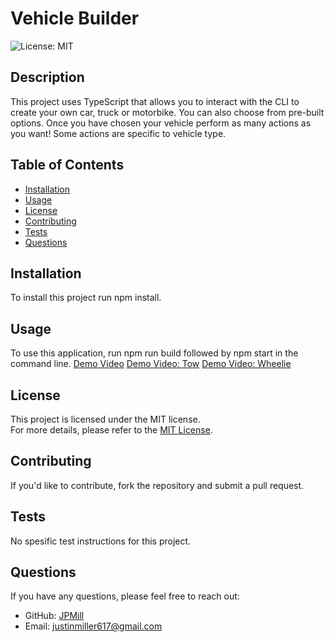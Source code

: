 # Vehicle Builder

![License: MIT](https://img.shields.io/badge/License-MIT-yellow.svg)

## Description
This project uses TypeScript that allows you to interact with the CLI to create your own car, truck or motorbike. You can also choose from pre-built options. Once you have chosen your vehicle perform as many actions as you want! Some actions are specific to vehicle type.

## Table of Contents
- [Installation](#installation)
- [Usage](#usage)
- [License](#license)
- [Contributing](#contributing)
- [Tests](#tests)
- [Questions](#questions)

## Installation
To install this project run npm install.

## Usage
To use this application, run npm run build followed by npm start in the command line.
[Demo Video](./videos/Demo%20Video%20-%20Vehicle%20Builder.mp4)
[Demo Video: Tow](./videos/Demo%20-%20Tow.mp4)
[Demo Video: Wheelie](./videos/Demo-Wheelie.mp4)

## License
This project is licensed under the MIT license.  
For more details, please refer to the [MIT License](https://opensource.org/licenses/MIT).
  

## Contributing
If you'd like to contribute, fork the repository and submit a pull request.

## Tests
No spesific test instructions for this project.

## Questions
If you have any questions, please feel free to reach out:
- GitHub: [JPMill](https://github.com/JPMill)
- Email: [justinmiller617@gmail.com](mailto:justinmiller617)
